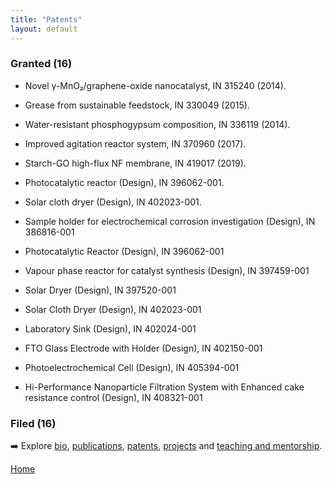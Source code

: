 ```yaml
---             
title: "Patents"
layout: default
---
```


### Granted (16)

- Novel γ-MnO₂/graphene-oxide nanocatalyst, IN 315240 (2014).  
- Grease from sustainable feedstock, IN 330049 (2015).  
- Water-resistant phosphogypsum composition, IN 336119 (2014).  
- Improved agitation reactor system, IN 370960 (2017).  
- Starch-GO high-flux NF membrane, IN 419017 (2019).
  
- Photocatalytic reactor (Design), IN 396062-001.  
- Solar cloth dryer (Design), IN 402023-001.
- Sample holder for electrochemical corrosion investigation (Design), IN 386816-001
- Photocatalytic Reactor (Design), IN 396062-001
- Vapour phase reactor for catalyst synthesis (Design), IN 397459-001
- Solar Dryer (Design), IN 397520-001
- Solar Cloth Dryer (Design), IN 402023-001
- Laboratory Sink (Design), IN 402024-001
- FTO Glass Electrode with Holder (Design), IN 402150-001
- Photoelectrochemical Cell (Design), IN 405394-001
- Hi-Performance Nanoparticle Filtration System with Enhanced cake resistance control (Design), IN 408321-001

### Filed (16)


➡️ Explore [bio](./about.md), [publications](./publications.md), [patents](./patents.md), [projects](./projects.md) and [teaching and mentorship](./teaching.md).

[Home](./index.md)

